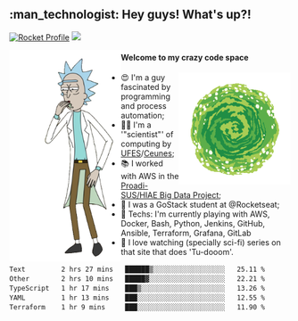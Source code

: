 
<h2> :man_technologist: Hey guys! What's up?!</h2>
                                                                         
[![Rocket Profile](https://img.shields.io/static/v1?label=Rocketseat&message=Profile&colorA=purple&color=black&logo=Rocket&logoColor=white)](https://app.rocketseat.com.br/me/elyabe)
<a href="https://www.linkedin.com/in/elyabe/"><img src="https://img.shields.io/badge/LinkedIn-informational?logo=linkedin"/></a>

<img align='left' src="https://raw.githubusercontent.com/Elyabe/Elyabe/master/images/rick-dancing.gif" width='200'>

                       
#### Welcome to my crazy code space 
<img align='right' src="https://raw.githubusercontent.com/Elyabe/elyabe/master/images/portal-3.gif" width='200'>

- :heart_eyes: I'm a guy fascinated by programming and process automation; 
- :office_worker: I'm a '"scientist"' of computing by [UFES](http://ufes.br)/[Ceunes](http://ceunes.ufes.br);
- :books: I worked with AWS in the [Proadi-SUS/HIAE Big Data Project](https://www.einstein.br/responsabilidade-social/atuacao-com-o-ministerio-da-saude/proadi-sus);
- :rocket: I was a GoStack student at @Rocketseat;
- :green_heart: Techs: I'm currently playing with AWS, Docker, Bash, Python, Jenkins, GitHub, Ansible, Terraform, Grafana, GitLab
- :movie_camera: I love watching (specially sci-fi) series on that site that does 'Tu-dooom'.

<!--START_SECTION:waka-->

```txt
Text         2 hrs 27 mins   ██████▒░░░░░░░░░░░░░░░░░░   25.11 %
Other        2 hrs 10 mins   █████▓░░░░░░░░░░░░░░░░░░░   22.21 %
TypeScript   1 hr 17 mins    ███▒░░░░░░░░░░░░░░░░░░░░░   13.26 %
YAML         1 hr 13 mins    ███░░░░░░░░░░░░░░░░░░░░░░   12.55 %
Terraform    1 hr 9 mins     ███░░░░░░░░░░░░░░░░░░░░░░   11.90 %
```

<!--END_SECTION:waka-->
